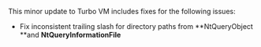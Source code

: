 This minor update to Turbo VM includes fixes for the following issues:

- Fix inconsistent trailing slash for directory paths from **NtQueryObject **and **NtQueryInformationFile**



